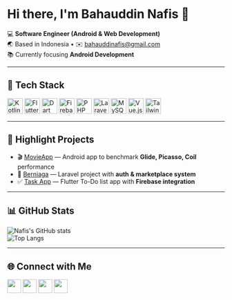 # Hi there, I'm Bahauddin Nafis 👋

💻 **Software Engineer (Android & Web Development)**  
🌏 Based in Indonesia • ✉️ [bahauddinafis@gmail.com](mailto:bahauddinafis@gmail.com)  
📚 Currently focusing **Android Development**

---

## 🚀 Tech Stack
<p align="left">
<a href="https://kotlinlang.org/"><img src="https://raw.githubusercontent.com/danielcranney/readme-generator/main/public/icons/skills/kotlin-colored.svg" width="36" height="36" alt="Kotlin" /></a>
<a href="https://flutter.dev/"><img src="https://raw.githubusercontent.com/danielcranney/readme-generator/main/public/icons/skills/flutter-colored.svg" width="36" height="36" alt="Flutter" /></a>
<a href="https://dart.dev/"><img src="https://raw.githubusercontent.com/danielcranney/readme-generator/main/public/icons/skills/dart-colored.svg" width="36" height="36" alt="Dart" /></a>
<a href="https://firebase.google.com/"><img src="https://raw.githubusercontent.com/danielcranney/readme-generator/main/public/icons/skills/firebase-colored.svg" width="36" height="36" alt="Firebase" /></a>
<a href="https://www.php.net/"><img src="https://raw.githubusercontent.com/danielcranney/readme-generator/main/public/icons/skills/php-colored.svg" width="36" height="36" alt="PHP" /></a>
<a href="https://laravel.com/"><img src="https://raw.githubusercontent.com/danielcranney/readme-generator/main/public/icons/skills/laravel-colored.svg" width="36" height="36" alt="Laravel" /></a>
<a href="https://www.mysql.com/"><img src="https://raw.githubusercontent.com/danielcranney/readme-generator/main/public/icons/skills/mysql-colored.svg" width="36" height="36" alt="MySQL" /></a>
<a href="https://vuejs.org/"><img src="https://raw.githubusercontent.com/danielcranney/readme-generator/main/public/icons/skills/vuejs-colored.svg" width="36" height="36" alt="Vue.js" /></a>
<a href="https://tailwindcss.com/"><img src="https://raw.githubusercontent.com/danielcranney/readme-generator/main/public/icons/skills/tailwindcss-colored.svg" width="36" height="36" alt="TailwindCSS" /></a>
</p>

---

## 🌟 Highlight Projects
- 🎬 [MovieApp](https://github.com/bahauddinnafis/MovieApp) — Android app to benchmark **Glide, Picasso, Coil** performance  
- 🛒 [Berniaga](https://github.com/bahauddinnafis/berniaga) — Laravel project with **auth & marketplace system**  
- ✅ [Task App](https://github.com/bahauddinnafis/task_app) — Flutter To-Do list app with **Firebase integration**  

---

## 📊 GitHub Stats
![Nafis's GitHub stats](https://github-readme-stats.vercel.app/api?username=bahauddinnafis&show_icons=true&theme=radical)  
![Top Langs](https://github-readme-stats.vercel.app/api/top-langs/?username=bahauddinnafis&layout=compact&theme=radical)

---

## 🌐 Connect with Me
<p align="left">
<a href="https://github.com/bahauddinnafis"><img src="https://raw.githubusercontent.com/danielcranney/readme-generator/main/public/icons/socials/github.svg" width="32" /></a>
<a href="https://www.linkedin.com/in/bahauddinafis"><img src="https://raw.githubusercontent.com/danielcranney/readme-generator/main/public/icons/socials/linkedin.svg" width="32" /></a>
<a href="http://www.instagram.com/bahauddinnafis"><img src="https://raw.githubusercontent.com/danielcranney/readme-generator/main/public/icons/socials/instagram.svg" width="32" /></a>
<a href="https://x.com/naffeast"><img src="https://raw.githubusercontent.com/danielcranney/readme-generator/main/public/icons/socials/twitter.svg" width="32" /></a>
</p>
